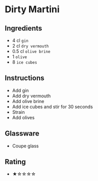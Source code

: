 # Dirty Martini

## Ingredients
- 4 cl `gin`
- 2 cl `dry vermouth`
- 0.5 cl `olive brine`
- 1 `olive`
- 8 `ice cubes`

## Instructions
- Add gin
- Add dry vermouth
- Add olive brine
- Add ice cubes and stir for 30 seconds
- Strain
- Add olives

## Glassware
- Coupe glass

## Rating
- ★☆☆☆☆